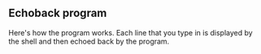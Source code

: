 ## Echoback program

Here's how the program works. Each line that you type in is displayed by the shell and then echoed back by the program.